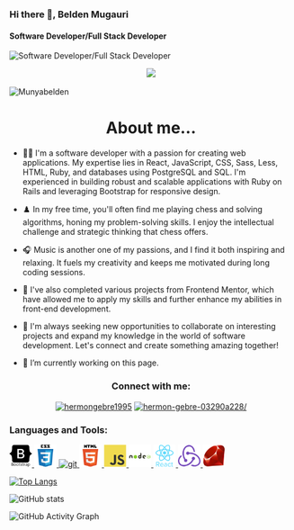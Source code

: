 ### Hi there 👋, Belden Mugauri
#### Software Developer/Full Stack Developer
![Software Developer/Full Stack Developer](https://arturssmirnovs.github.io/github-profile-readme-generator/images/banner.png)

<p align="center">
    <img src="https://readme-typing-svg.herokuapp.com?color=00b2df&width=385&height=30&lines=Full-stack+Software+Developer+;Expanding+my+professional+horizonss...+;&center=true"></a>
</p>

<p align="left"> <img src="https://komarev.com/ghpvc/?username=Munyabelden&label=Profile%20views&color=0e75b6&style=flat" alt="Munyabelden" /> </p>
<h1 align="center">About me…</h1>

- 👨‍💻 I'm a software developer with a passion for creating web applications. My expertise lies in React, JavaScript, CSS, Sass, Less, HTML, Ruby, and databases using PostgreSQL and SQL. I'm experienced in building robust and scalable applications with Ruby on Rails and leveraging Bootstrap for responsive design.

- ♟️ In my free time, you'll often find me playing chess and solving algorithms, honing my problem-solving skills. I enjoy the intellectual challenge and strategic thinking that chess offers.

- 🎧 Music is another one of my passions, and I find it both inspiring and relaxing. It fuels my creativity and keeps me motivated during long coding sessions.

- 🔨 I've also completed various projects from Frontend Mentor, which have allowed me to apply my skills and further enhance my abilities in front-end development.

- 🌟 I'm always seeking new opportunities to collaborate on interesting projects and expand my knowledge in the world of software development. Let's connect and create something amazing together!

- 🔭 I’m currently working on this page. 

<h3 align="center">Connect with me:</h3>
<p align="center">
<a href="https://twitter.com/munyaradzi045" target="blank"><img align="center" src="https://raw.githubusercontent.com/rahuldkjain/github-profile-readme-generator/master/src/images/icons/Social/twitter.svg" alt="hermongebre1995" height="30" width="40" /></a>
<a href="https://www.linkedin.com/in/munyaradzi-mugauri-828a7b24a/" target="blank"><img align="center" src="https://raw.githubusercontent.com/rahuldkjain/github-profile-readme-generator/master/src/images/icons/Social/linked-in-alt.svg" alt="hermon-gebre-03290a228/" height="30" width="40" /></a>
</p>

<h3 align="left">Languages and Tools:</h3>
<p align="left"> <a href="https://getbootstrap.com" target="_blank" rel="noreferrer"> <img src="https://raw.githubusercontent.com/devicons/devicon/master/icons/bootstrap/bootstrap-plain-wordmark.svg" alt="bootstrap" width="40" height="40"/> </a> <a href="https://www.w3schools.com/css/" target="_blank" rel="noreferrer"> <img src="https://raw.githubusercontent.com/devicons/devicon/master/icons/css3/css3-original-wordmark.svg" alt="css3" width="40" height="40"/> </a> <a href="https://git-scm.com/" target="_blank" rel="noreferrer"> <img src="https://www.vectorlogo.zone/logos/git-scm/git-scm-icon.svg" alt="git" width="40" height="40"/> </a> <a href="https://www.w3.org/html/" target="_blank" rel="noreferrer"> <img src="https://raw.githubusercontent.com/devicons/devicon/master/icons/html5/html5-original-wordmark.svg" alt="html5" width="40" height="40"/> </a> <a href="https://developer.mozilla.org/en-US/docs/Web/JavaScript" target="_blank" rel="noreferrer"> <img src="https://raw.githubusercontent.com/devicons/devicon/master/icons/javascript/javascript-original.svg" alt="javascript" width="40" height="40"/> </a> <a href="https://nodejs.org" target="_blank" rel="noreferrer"> <img src="https://raw.githubusercontent.com/devicons/devicon/master/icons/nodejs/nodejs-original-wordmark.svg" alt="nodejs" width="40" height="40"/> </a> <a href="https://reactjs.org/" target="_blank" rel="noreferrer"> <img src="https://raw.githubusercontent.com/devicons/devicon/master/icons/react/react-original-wordmark.svg" alt="react" width="40" height="40"/> </a> <a href="https://redux.js.org" target="_blank" rel="noreferrer"> <img src="https://raw.githubusercontent.com/devicons/devicon/master/icons/redux/redux-original.svg" alt="redux" width="40" height="40"/> </a> <a href="https://www.ruby-lang.org/en/" target="_blank" rel="noreferrer"> <img src="https://raw.githubusercontent.com/devicons/devicon/master/icons/ruby/ruby-original.svg" alt="ruby" width="40" height="40"/> </a> </p>

[![Top Langs](https://github-readme-stats.vercel.app/api/top-langs/?username=Munyabelden)](https://github.com/anuraghazra/github-readme-stats)

![GitHub stats](https://github-readme-stats.vercel.app/api?username=Munyabelden&show_icons=true)  

![GitHub Activity Graph](https://activity-graph.herokuapp.com/graph?username=Munyabelden)  

